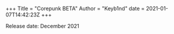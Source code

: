 +++
Title = "Corepunk BETA"
Author = "Keyb1nd"
date = 2021-01-07T14:42:23Z
+++

Release date: December 2021